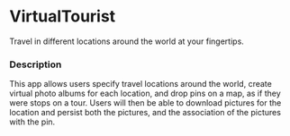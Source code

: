 # VirtualTourist
Travel in different locations around the world at your fingertips.

### Description
This app allows users specify travel locations around the world, create virtual photo albums for each location, and drop pins on a map, as if they were stops on a tour. Users will then be able to download pictures for the location and persist both the pictures, and the association of the pictures with the pin.
